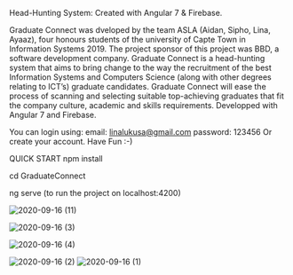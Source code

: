  Head-Hunting System: Created with Angular 7 & Firebase.

Graduate Connect was dveloped by the team ASLA (Aidan, Sipho, Lina, Ayaaz), four honours students of the university of Capte Town in Information Systems 2019. The project sponsor of this project was BBD, a software development company. Graduate Connect is a head-hunting system that aims to bring change to the way the recruitment of the best Information Systems and Computers Science (along with other degrees relating to ICT’s) graduate candidates. Graduate Connect will ease the process of scanning and selecting suitable top-achieving graduates that fit the company culture, academic and skills requirements. Developped with Angular 7 and Firebase.

You can login using: email: linalukusa@gmail.com password: 123456
Or create your account. Have Fun :-)

QUICK START npm install

cd GraduateConnect

ng serve (to run the project on localhost:4200)

![2020-09-16 (11)](https://user-images.githubusercontent.com/48994734/93282811-84693600-f7cf-11ea-9719-d8a163290321.png)

![2020-09-16 (3)](https://user-images.githubusercontent.com/48994734/93282831-8c28da80-f7cf-11ea-9f7d-183da7d03042.png)

![2020-09-16 (4)](https://user-images.githubusercontent.com/48994734/93282885-a95da900-f7cf-11ea-83b4-60f40f296c09.png)

![2020-09-16 (2)](https://user-images.githubusercontent.com/48994734/93282894-afec2080-f7cf-11ea-99b9-56cf4b80f43f.png)
![2020-09-16 (1)](https://user-images.githubusercontent.com/48994734/93282916-b9758880-f7cf-11ea-83d2-2f84e8f57e8c.png)

